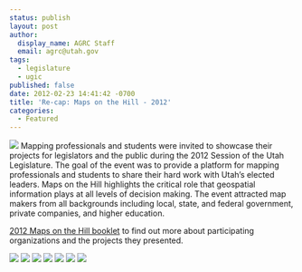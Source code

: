 ```yaml
---
status: publish
layout: post
author:
  display_name: AGRC Staff
  email: agrc@utah.gov
tags:
  - legislature
  - ugic
published: false
date: 2012-02-23 14:41:42 -0700
title: 'Re-cap: Maps on the Hill - 2012'
categories:
  - Featured
---
```

<p><img src="{{ "/images/DSC_07001.jpg" | prepend: site.baseurl }}" class="inline-text-right" /> Mapping professionals and students were invited to showcase their projects for legislators and the public during the 2012 Session of the Utah Legislature. The goal of the event was to provide a platform for mapping professionals and students to share their hard work with Utah’s elected leaders. Maps on the Hill highlights the critical role that geospatial information plays at all levels of decision making. The event attracted map makers from all backgrounds including local, state, and federal government, private companies, and higher education.</p>
<p><a href="{{ "/downloads/2012MapsOnTheHill_bookletSM.pdf" | prepend: site.baseurl }}">2012 Maps on the Hill booklet</a> to find out more about participating organizations and the projects they presented.</p>
<p>
    <img src="{{ "/images/uploads/DSC_0700-150x150.jpg" | prepend: site.baseurl }}" class="pull-left" />
    <img src="{{ "/images/uploads/DSC_0690-150x150.jpg" | prepend: site.baseurl }}" class="pull-left" />
    <img src="{{ "/images/uploads/DSC_0687-150x150.jpg" | prepend: site.baseurl }}" class="pull-left" />
    <img src="{{ "/images/uploads/DSC_0686-150x150.jpg" | prepend: site.baseurl }}" class="pull-left" />
    <img src="{{ "/images/uploads/DSC_0685-150x150.jpg" | prepend: site.baseurl }}" class="pull-left" />
    <img src="{{ "/images/uploads/DSC_0683-150x150.jpg" | prepend: site.baseurl }}" class="pull-left" />
    <img src="{{ "/images/uploads/DSC_0701-150x150.jpg" | prepend: site.baseurl }}" class="pull-left" />
</p>
